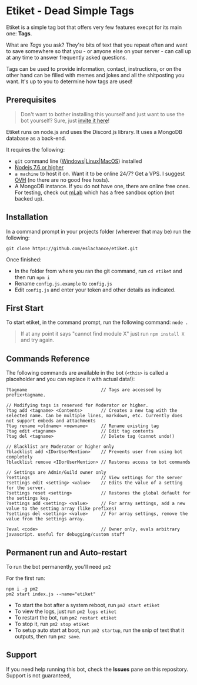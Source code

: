 # Etiket - Dead Simple Tags

Etiket is a simple tag bot that offers very few features execpt for its main one: **Tags**. 

What are *Tags* you ask? They're bits of text that you repeat often and want to save somewhere so that you - or anyone else on your server - can call up at any time to answer frequently asked questions. 

Tags can be used to provide information, contact, instructions, or on the other hand can be filled with memes and jokes and all the shitposting you want. It's up to you to determine how tags are used!

## Prerequisites

> Don't want to bother installing this yourself and just want to use the bot yourself? Sure, just [invite it here](https://discordapp.com/api/oauth2/authorize?client_id=419529979768864770&permissions=2112&scope=bot)!

Etiket runs on node.js and uses the Discord.js library.  It uses a MongoDB database as a back-end.

It requires the following: 

- `git` command line ([Windows](https://git-scm.com/download/win)|[Linux](https://git-scm.com/book/en/v2/Getting-Started-Installing-Git)|[MacOS](https://git-scm.com/download/mac)) installed
- [Nodejs 7.6 or higher](http://nodejs.org/)
- `a machine` to host it on. Want it to be online 24/7? Get a VPS. I suggest [OVH](http://ovh.com/) (no there are no good free hosts).
- A MongoDB instance. If you do not have one, there are online free ones. For testing, check out [mLab](https://mlab.com/) which has a free sandbox option (not backed up).

## Installation

In a command prompt in your projects folder (wherever that may be) run the following:

`git clone https://github.com/eslachance/etiket.git`

Once finished: 

- In the folder from where you ran the git command, run `cd etiket` and then run `npm i`
- Rename `config.js.example` to `config.js`
- Edit `config.js` and enter your token and other details as indicated.

## First Start

To start etiket, in the command prompt, run the following command:
`node .`

> If at any point it says "cannot find module X" just run `npm install X` and try again.

## Commands Reference

The following commands are available in the bot (`<this>` is called a placeholder and you can replace it with actual data!): 

```
?tagname                            // Tags are accessed by prefix+tagname.

// Modifying tags is reserved for Moderator or higher.
?tag add <tagname> <Contents>       // Creates a new tag with the selected name. Can be multiple lines, markdown, etc. Currently does not support embeds and attachments
?tag rename <oldname> <newname>     // Rename existing tag
?tag edit <tagname>                 // Edit tag contents
?tag del <tagname>                  // Delete tag (cannot undo!)

// Blacklist are Moderator or higher only
?blacklist add <IDorUserMention>    // Prevents user from using bot completely
?blacklist remove <IDorUserMention> // Restores access to bot commands

// Settings are Admin/Guild owner only
?settings                           // View settings for the server
?settings edit <setting> <value>    // Edits the value of a setting for the server.
?settings reset <setting>           // Restores the global default for the settings key.
?settings add <setting> <value>     // For array settings, add a new value to the setting array (like prefixes)
?settings del <setting> <value>     // For array settings, remove the value from the settings array.

?eval <code>                        // Owner only, evals arbitrary javascript. useful for debugging/custom stuff

```

## Permanent run and Auto-restart

To run the bot permanently, you'll need `pm2`

For the first run: 

```
npm i -g pm2
pm2 start index.js --name="etiket"
```

- To start the bot after a system reboot, run `pm2 start etiket`
- To view the logs, just run `pm2 logs etiket`
- To restart the bot, run `pm2 restart etiket`
- To stop it, run `pm2 stop etiket`
- To setup auto start at boot, run `pm2 startup`, run the snip of text that it outputs, then run `pm2 save`.

## Support

If you need help running this bot, check the **Issues** pane on this repository. Support is not guaranteed, 